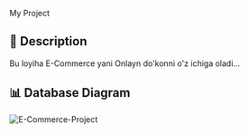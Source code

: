My Project

## 📌 Description
Bu loyiha E-Commerce yani Onlayn do'konni o'z ichiga oladi...

## 📊 Database Diagram
![E-Commerce-Project](https://github.com/user-attachments/assets/0b285b36-def7-4e88-9c7e-71ed77f890ff)
